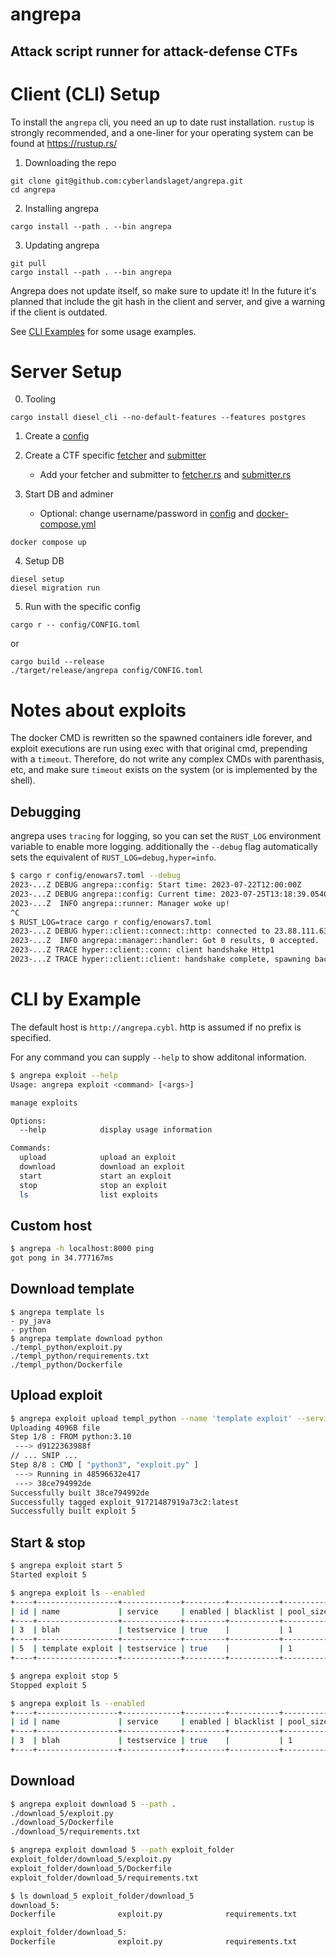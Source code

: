 # angrepa
## Attack script runner for attack-defense CTFs

# Client (CLI) Setup
To install the `angrepa` cli, you need an up to date rust installation. `rustup` is strongly recommended, and a one-liner for your operating system can be found at https://rustup.rs/

1. Downloading the repo
```
git clone git@github.com:cyberlandslaget/angrepa.git
cd angrepa
```

2. Installing angrepa
```
cargo install --path . --bin angrepa
```

3. Updating angrepa
```
git pull
cargo install --path . --bin angrepa
```

Angrepa does not update itself, so make sure to update it! In the future it's
planned that include the git hash in the client and server, and give a warning
if the client is outdated.

See [CLI Examples](#cli-by-example) for some usage examples.

# Server Setup
0. Tooling
```
cargo install diesel_cli --no-default-features --features postgres
```

1. Create a [config](./config/)

2. Create a CTF specific [fetcher](./src/manager/fetcher/) and [submitter](./src/manager/submitter/)
    - Add your fetcher and submitter to [fetcher.rs](./src/manager/fetcher.rs) and [submitter.rs](./src/manager/submitter.rs)

3. Start DB and adminer
    - Optional: change username/password in [config](./config/) and [docker-compose.yml](./docker-compose.yml)
```
docker compose up
```

4. Setup DB
```
diesel setup
diesel migration run
```

5. Run with the specific config
```
cargo r -- config/CONFIG.toml
```
or
```
cargo build --release
./target/release/angrepa config/CONFIG.toml
```

# Notes about exploits
The docker CMD is rewritten so the spawned containers idle forever, and exploit
executions are run using exec with that original cmd, prepending with a
`timeout`. Therefore, do not write any complex CMDs with parenthasis, etc, and
make sure `timeout` exists on the system (or is implemented by the shell).

## Debugging
angrepa uses `tracing` for logging, so you can set the `RUST_LOG` environment
variable to enable more logging. additionally the `--debug` flag automatically
sets the equivalent of `RUST_LOG=debug,hyper=info`.
```sh
$ cargo r config/enowars7.toml --debug
2023-...Z DEBUG angrepa::config: Start time: 2023-07-22T12:00:00Z
2023-...Z DEBUG angrepa::config: Current time: 2023-07-25T13:18:39.054039Z
2023-...Z  INFO angrepa::runner: Manager woke up!
^C
$ RUST_LOG=trace cargo r config/enowars7.toml
2023-...Z DEBUG hyper::client::connect::http: connected to 23.88.111.63:443
2023-...Z  INFO angrepa::manager::handler: Got 0 results, 0 accepted.
2023-...Z TRACE hyper::client::conn: client handshake Http1
2023-...Z TRACE hyper::client::client: handshake complete, spawning background dispatcher task
```

# CLI by Example
The default host is `http://angrepa.cybl`. http is assumed if no prefix is
specified.

For any command you can supply `--help` to show additonal information.
```sh
$ angrepa exploit --help
Usage: angrepa exploit <command> [<args>]

manage exploits

Options:
  --help            display usage information

Commands:
  upload            upload an exploit
  download          download an exploit
  start             start an exploit
  stop              stop an exploit
  ls                list exploits
```

## Custom host
```sh
$ angrepa -h localhost:8000 ping
got pong in 34.777167ms
```

## Download template
```
$ angrepa template ls
- py_java
- python
$ angrepa template download python 
./templ_python/exploit.py
./templ_python/requirements.txt
./templ_python/Dockerfile
```

## Upload exploit
```sh
$ angrepa exploit upload templ_python --name 'template exploit' --service testservice 
Uploading 4096B file
Step 1/8 : FROM python:3.10
 ---> d9122363988f
// ... SNIP ...
Step 8/8 : CMD [ "python3", "exploit.py" ]
 ---> Running in 48596632e417
 ---> 38ce794992de
Successfully built 38ce794992de
Successfully tagged exploit_91721487919a73c2:latest
Successfully built exploit 5
```

## Start & stop
```sh
$ angrepa exploit start 5     
Started exploit 5

$ angrepa exploit ls --enabled
+----+------------------+-------------+---------+-----------+-----------+
| id | name             | service     | enabled | blacklist | pool_size |
+----+------------------+-------------+---------+-----------+-----------+
| 3  | blah             | testservice | true    |           | 1         |
+----+------------------+-------------+---------+-----------+-----------+
| 5  | template exploit | testservice | true    |           | 1         |
+----+------------------+-------------+---------+-----------+-----------+

$ angrepa exploit stop 5      
Stopped exploit 5

$ angrepa exploit ls --enabled 
+----+------------------+-------------+---------+-----------+-----------+
| id | name             | service     | enabled | blacklist | pool_size |
+----+------------------+-------------+---------+-----------+-----------+
| 3  | blah             | testservice | true    |           | 1         |
+----+------------------+-------------+---------+-----------+-----------+
```

## Download
```sh
$ angrepa exploit download 5 --path .
./download_5/exploit.py
./download_5/Dockerfile
./download_5/requirements.txt

$ angrepa exploit download 5 --path exploit_folder
exploit_folder/download_5/exploit.py
exploit_folder/download_5/Dockerfile
exploit_folder/download_5/requirements.txt

$ ls download_5 exploit_folder/download_5
download_5:
Dockerfile              exploit.py              requirements.txt

exploit_folder/download_5:
Dockerfile              exploit.py              requirements.txt
```